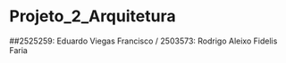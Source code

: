 # Projeto_2_Arquitetura
##2525259: Eduardo Viegas Francisco / 2503573: Rodrigo Aleixo Fidelis Faria
